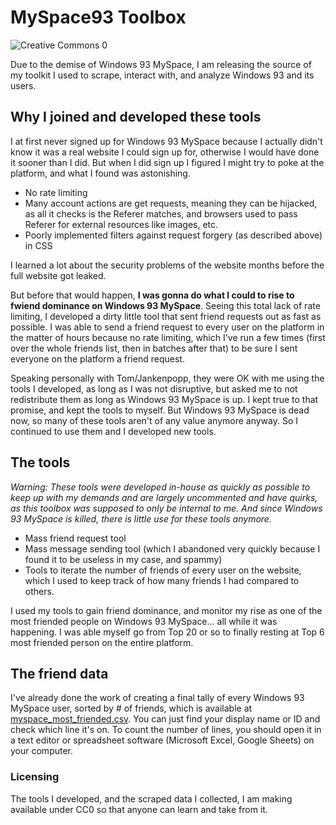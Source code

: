 # MySpace93 Toolbox

![Creative Commons 0](https://i.creativecommons.org/p/zero/1.0/88x31.png)

Due to the demise of Windows 93 MySpace, I am releasing the source of my toolkit I used to scrape, interact with, and analyze Windows 93 and its users.

## Why I joined and developed these tools

I at first never signed up for Windows 93 MySpace because I actually didn't know it was a real website I could sign up for, otherwise I would have done it sooner than I did. But when I did sign up I figured I might try to poke at the platform, and what I found was astonishing.

* No rate limiting
* Many account actions are get requests, meaning they can be hijacked, as all it checks is the Referer matches, and browsers used to pass Referer for external resources like images, etc.
* Poorly implemented filters against request forgery (as described above) in CSS

I learned a lot about the security problems of the website months before the full website got leaked.

But before that would happen, **I was gonna do what I could to rise to fwiend dominance on Windows 93 MySpace**. Seeing this total lack of rate limiting, I developed a dirty little tool that sent friend requests out as fast as possible. I was able to send a friend request to every user on the platform in the matter of hours because no rate limiting, which I've run a few times (first over the whole friends list, then in batches after that) to be sure I sent everyone on the platform a friend request. 

Speaking personally with Tom/Jankenpopp, they were OK with me using the tools I developed, as long as I was not disruptive, but asked me to not redistribute them as long as Windows 93 MySpace is up. I kept true to that promise, and kept the tools to myself. But Windows 93 MySpace is dead now, so many of these tools aren't of any value anymore anyway. 
So I continued to use them and I developed new tools.

## The tools

*Warning: These tools were developed in-house as quickly as possible to keep up with my demands and are largely uncommented and have quirks, as this toolbox was supposed to only be internal to me. And since Windows 93 MySpace is killed, there is little use for these tools anymore.*

* Mass friend request tool
* Mass message sending tool (which I abandoned very quickly because I found it to be useless in my case, and spammy)
* Tools to iterate the number of friends of every user on the website, which I used to keep track of how many friends I had compared to others.

I used my tools to gain friend dominance, and monitor my rise as one of the most friended people on Windows 93 MySpace... all while it was happening. I was able myself go from Top 20 or so to finally resting at Top 6 most friended person on the entire platform.

## The friend data

I've already done the work of creating a final tally of every Windows 93 MySpace user, sorted by # of friends, which is available at [myspace_most_friended.csv](https://github.com/dangeredwolf/myspace93-toolbox/blob/master/myspace_most_friended.csv). You can just find your display name or ID and check which line it's on. To count the number of lines, you should open it in a text editor or spreadsheet software (Microsoft Excel, Google Sheets) on your computer.

### Licensing

The tools I developed, and the scraped data I collected, I am making available under CC0 so that anyone can learn and take from it.
